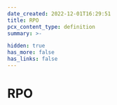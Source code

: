 ```yaml
---
date_created: 2022-12-01T16:29:51
title: RPO
pcx_content_type: definition
summary: >-

hidden: true
has_more: false
has_links: false
---
```


# RPO
